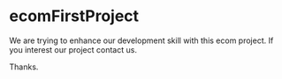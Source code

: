 # ecomFirstProject
We are trying to enhance our development skill with this ecom project. If you interest our project contact us.

Thanks.
